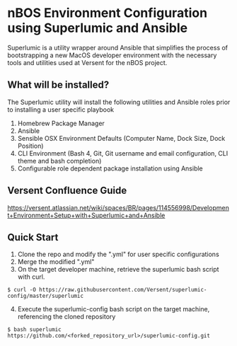 # nBOS Environment Configuration using Superlumic and Ansible

Superlumic is a utility wrapper around Ansible that simplifies the process of bootstrapping a new MacOS developer environment with the necessary tools and utilities used at Versent for the nBOS project.

## What will be installed?
The Superlumic utility will install the following utilities and Ansible roles prior to installing a user specific playbook
1. Homebrew Package Manager
2. Ansible
3. Sensible OSX Environment Defaults (Computer Name, Dock Size, Dock Position)
4. CLI Environment (Bash 4, Git, Git username and email configuration, CLI theme and bash completion)
5. Configurable role dependent package installation using Ansible

## Versent Confluence Guide

https://versent.atlassian.net/wiki/spaces/BR/pages/114556998/Development+Environment+Setup+with+Superlumic+and+Ansible

## Quick Start
1. Clone the repo and modify the "<username>.yml" for user specific configurations
2. Merge the modified "<username>.yml"
3. On the target developer machine, retrieve the superlumic bash script with curl.
```
$ curl -O https://raw.githubusercontent.com/Versent/superlumic-config/master/superlumic
```
4. Execute the superlumic-config bash script on the target machine, referencing the cloned repository
```
$ bash superlumic https://github.com/<forked_repository_url>/superlumic-config.git
```
